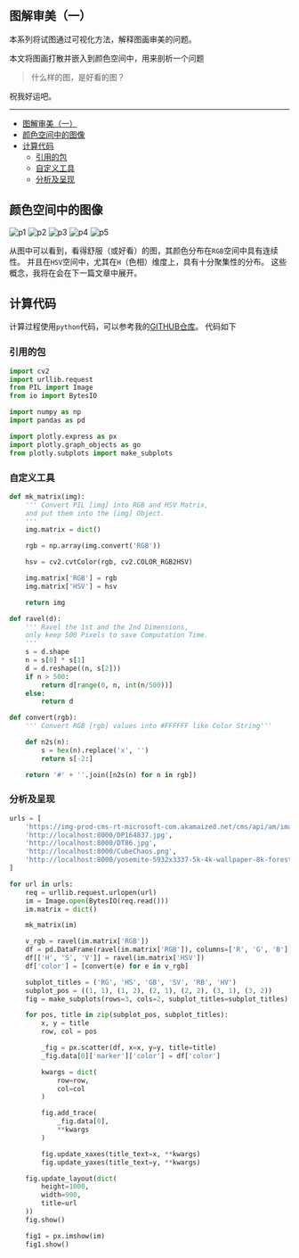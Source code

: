 ## 图解审美（一）

本系列将试图通过可视化方法，解释图画审美的问题。

本文将图画打散并嵌入到颜色空间中，用来剖析一个问题

> 什么样的图，是好看的图？

祝我好运吧。

---

- [图解审美（一）](#图解审美一)
- [颜色空间中的图像](#颜色空间中的图像)
- [计算代码](#计算代码)
  - [引用的包](#引用的包)
  - [自定义工具](#自定义工具)
  - [分析及呈现](#分析及呈现)

## 颜色空间中的图像

![p1](p1.png)
![p2](p2.png)
![p3](p3.png)
![p4](p4.png)
![p5](p5.png)

从图中可以看到，看得舒服（或好看）的图，其颜色分布在`RGB`空间中具有连续性。
并且在`HSV`空间中，尤其在`H`（色相）维度上，具有十分聚集性的分布。
这些概念，我将在会在下一篇文章中展开。

## 计算代码

计算过程使用`python`代码，可以参考我的[GITHUB仓库](https://github.com/listenzcc/JupyterScripts.git "GITHUB仓库")。
代码如下

### 引用的包
```python
import cv2
import urllib.request
from PIL import Image
from io import BytesIO

import numpy as np
import pandas as pd

import plotly.express as px
import plotly.graph_objects as go
from plotly.subplots import make_subplots
```

### 自定义工具
```python
def mk_matrix(img):
    ''' Convert PIL [img] into RGB and HSV Matrix,
    and put them into the [img] Object.
    '''
    img.matrix = dict()

    rgb = np.array(img.convert('RGB'))

    hsv = cv2.cvtColor(rgb, cv2.COLOR_RGB2HSV)

    img.matrix['RGB'] = rgb
    img.matrix['HSV'] = hsv

    return img

def ravel(d):
    ''' Ravel the 1st and the 2nd Dimensions,
    only keep 500 Pixels to save Computation Time.
    '''
    s = d.shape
    n = s[0] * s[1]
    d = d.reshape((n, s[2]))
    if n > 500:
        return d[range(0, n, int(n/500))]
    else:
        return d

def convert(rgb):
    ''' Convert RGB [rgb] values into #FFFFFF like Color String'''

    def n2s(n):
        s = hex(n).replace('x', '')
        return s[-2:]

    return '#' + ''.join([n2s(n) for n in rgb])
```

### 分析及呈现
```python
urls = [
    'https://img-prod-cms-rt-microsoft-com.akamaized.net/cms/api/am/imageFileData/RE4wyTq?ver=c8e5',
    'http://localhost:8000/DP164837.jpg',
    'http://localhost:8000/DT86.jpg',
    'http://localhost:8000/CubeChaos.png',
    'http://localhost:8000/yosemite-5932x3337-5k-4k-wallpaper-8k-forest-osx-apple-mountains-181.jpg'
]

for url in urls:
    req = urllib.request.urlopen(url)
    im = Image.open(BytesIO(req.read()))
    im.matrix = dict()

    mk_matrix(im)

    v_rgb = ravel(im.matrix['RGB'])
    df = pd.DataFrame(ravel(im.matrix['RGB']), columns=['R', 'G', 'B'])
    df[['H', 'S', 'V']] = ravel(im.matrix['HSV'])
    df['color'] = [convert(e) for e in v_rgb]

    subplot_titles = ('RG', 'HS', 'GB', 'SV', 'RB', 'HV')
    subplot_pos = ((1, 1), (1, 2), (2, 1), (2, 2), (3, 1), (3, 2))
    fig = make_subplots(rows=3, cols=2, subplot_titles=subplot_titles)

    for pos, title in zip(subplot_pos, subplot_titles):
        x, y = title
        row, col = pos

        _fig = px.scatter(df, x=x, y=y, title=title)
        _fig.data[0]['marker']['color'] = df['color']

        kwargs = dict(
            row=row,
            col=col
        )

        fig.add_trace(
            _fig.data[0],
            **kwargs
        )

        fig.update_xaxes(title_text=x, **kwargs)
        fig.update_yaxes(title_text=y, **kwargs)

    fig.update_layout(dict(
        height=1000,
        width=900,
        title=url
    ))
    fig.show()

    fig1 = px.imshow(im)
    fig1.show()
```